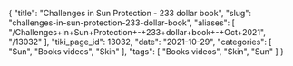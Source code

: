{
    "title": "Challenges in Sun Protection - 233 dollar book",
    "slug": "challenges-in-sun-protection-233-dollar-book",
    "aliases": [
        "/Challenges+in+Sun+Protection+-+233+dollar+book+-+Oct+2021",
        "/13032"
    ],
    "tiki_page_id": 13032,
    "date": "2021-10-29",
    "categories": [
        "Sun",
        "Books videos",
        "Skin"
    ],
    "tags": [
        "Books videos",
        "Skin",
        "Sun"
    ]
}